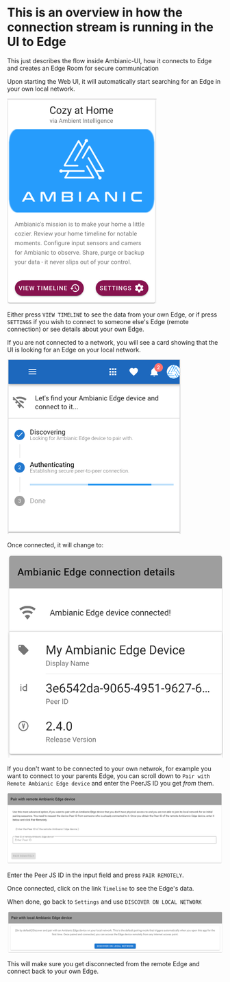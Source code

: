 # This is an overview in how the connection stream is running in the UI to Edge

This just describes the flow inside Ambianic-UI, how it connects to Edge
and creates an Edge Room for secure communication

Upon starting the Web UI, it will automatically start searching for an Edge in your own local network. 

![Home screen](../assets/images/home-screen.png)

Either press `VIEW TIMELINE` to see the data from your own Edge, or if press `SETTINGS` if you wish to connect to someone else's Edge (remote connection) or see details about your own Edge. 

If you are not connected to a network, you will see a card showing that the UI is looking for an Edge on your local network.

![Remote pairing](../assets/images/pairing-screen.png)

Once connected, it will change to:

![Connection details](../assets/images/ambianic-connection-details.png)

If you don't want to be connected to your own netwrok, for example you want to connect to your parents Edge, you can scroll down to `Pair with Remote Ambianic Edge device` and enter the PeerJS ID you get *from* them.

![Remote connection](../assets/images/ambianic-remote-connect.png)

Enter the Peer JS ID in the input field and press `PAIR REMOTELY`. 

Once connected, click on the link `Timeline` to see the Edge's data.

When done, go back to `Settings` and use `DISCOVER ON LOCAL NETWORK`

![Local Connection](../assets/images/ambianic-local-connection.png)

This will make sure you get disconnected from the remote Edge and connect back to your own Edge.